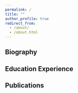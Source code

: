 ```yaml
---
permalink: /
title: ""
author_profile: true
redirect_from: 
  - /about/
  - /about.html
---
```


## Biography




## Education Experience


## Publications

